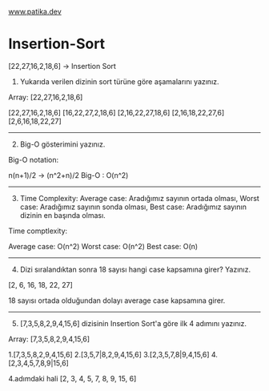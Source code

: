 www.patika.dev
# Insertion-Sort
[22,27,16,2,18,6] -> Insertion Sort

1) Yukarıda verilen dizinin sort türüne göre aşamalarını yazınız.

Array: [22,27,16,2,18,6]

[22,27,16,2,18,6]
[16,22,27,2,18,6]
[2,16,22,27,18,6]
[2,16,18,22,27,6]
[2,6,16,18,22,27]

************************************************************************************
2) Big-O gösterimini yazınız.

Big-O notation:

n(n+1)/2 -> (n^2+n)/2
Big-O : O(n^2)
************************************************************************************

3) Time Complexity: Average case: Aradığımız sayının ortada olması,
Worst case: Aradığımız sayının sonda olması, 
Best case: Aradığımız sayının dizinin en başında olması.


Time comptlexity:

Average case: O(n^2) 
Worst case: O(n^2)
Best case: O(n)

************************************************************************************

4) Dizi sıralandıktan sonra 18 sayısı hangi case kapsamına girer? Yazınız.

[2, 6, 16, 18, 22, 27]

18 sayısı ortada olduğundan dolayı average case kapsamına girer.

************************************************************************************
5) [7,3,5,8,2,9,4,15,6] dizisinin Insertion Sort'a göre ilk 4 adımını yazınız.

Array: [7,3,5,8,2,9,4,15,6]

1.[7,3,5,8,2,9,4,15,6] 
2.[3,5,7|8,2,9,4,15,6]
3.[2,3,5,7,8|9,4,15,6]
4.[2,3,4,5,7,8,9|15,6]


4.adımdaki hali [2, 3, 4, 5, 7, 8, 9, 15, 6]
